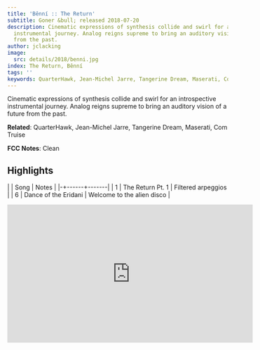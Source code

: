 ```yaml
---
title: 'Bênní :: The Return'
subtitle: Goner &bull; released 2018-07-20
description: Cinematic expressions of synthesis collide and swirl for an introspective
  instrumental journey. Analog reigns supreme to bring an auditory vision of a future
  from the past.
author: jclacking
image:
  src: details/2018/benni.jpg
index: The Return, Bênní
tags: ''
keywords: QuarterHawk, Jean-Michel Jarre, Tangerine Dream, Maserati, Com Truise, Goner
---
```

Cinematic expressions of synthesis collide and swirl for an introspective instrumental journey. Analog reigns supreme to bring an auditory vision of a future from the past.<!--more-->

**Related**: QuarterHawk, Jean-Michel Jarre, Tangerine Dream, Maserati, Com Truise

**FCC Notes**: Clean

## Highlights

| | Song | Notes |
|-+------+-------|
| 1 | The Return Pt. 1 | Filtered arpeggios |
| 6 | Dance of the Eridani | Welcome to the alien disco |

<div class="tlo-detail-video"><iframe width="560" height="315" src="https://www.youtube.com/embed/d-Xgyov4ttk" frameborder="0" allow="autoplay; encrypted-media" allowfullscreen></iframe></div>

